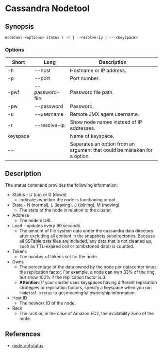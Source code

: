# Cassandra Nodetool

## Synopsis 
`nodetool <options> status ( -r | --resolve-ip ) -- <keyspace>`

### Options

Short | Long | Description
---|---|---
-h | --host | Hostname or IP address.
-p | --port | Port number.
-pwf | --password-file | Password file path.
-pw | --password | Password.
-u | --username | Remote JMX agent username.
-r | --resolve-ip | Show node names instead of IP addresses.
keyspace |  | Name of keyspace.
-- |  | Separates an option from an argument that could be mistaken for a option.

## Description 
The status command provides the following information:
- Status - U (up) or D (down)
    * Indicates whether the node is functioning or not.
- State - N (normal), L (leaving), J (joining), M (moving)
    * The state of the node in relation to the cluster.
- Address
    * The node's URL.
- Load - updates every 90 seconds
    * The amount of file system data under the cassandra data directory after excluding all content in the snapshots subdirectories. Because all SSTable data files are included, any data that is not cleaned up, such as TTL-expired cell or tombstoned data) is counted.
- Tokens
    * The number of tokens set for the node.
- Owns
    * The percentage of the data owned by the node per datacenter times the replication factor. For example, a node can own 33% of the ring, but show 100% if the replication factor is 3.
    * **Attention**: If your cluster uses keyspaces having different replication strategies or replication factors, specify a keyspace when you run `nodetool status` to get meaningful ownership information.
- Host ID
    * The network ID of the node.
- Rack
    * The rack or, in the case of Amazon EC2, the availability zone of the node.

## References
- [nodetool status](https://docs.datastax.com/en/archived/cassandra/3.0/cassandra/tools/toolsStatus.html)